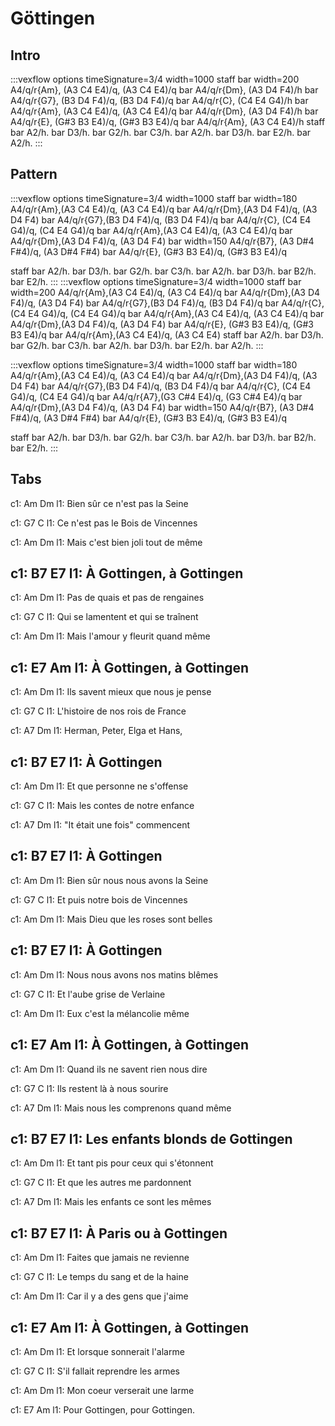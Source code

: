 ---
---

# Göttingen

## Intro
:::vexflow
options  timeSignature=3/4 width=1000
staff 
  bar width=200
      A4/q/r{Am}, (A3 C4 E4)/q, (A3 C4 E4)/q
  bar
      A4/q/r{Dm}, (A3 D4 F4)/h
  bar
      A4/q/r{G7}, (B3 D4 F4)/q, (B3 D4 F4)/q
  bar
      A4/q/r{C}, (C4 E4 G4)/h
  bar 
      A4/q/r{Am}, (A3 C4 E4)/q, (A3 C4 E4)/q
  bar
      A4/q/r{Dm}, (A3 D4 F4)/h
  bar
      A4/q/r{E}, (G#3 B3 E4)/q, (G#3 B3 E4)/q
  bar
      A4/q/r{Am}, (A3 C4 E4)/h
staff
  bar
      A2/h.
  bar
      D3/h.
  bar
      G2/h.
  bar
      C3/h.
  bar
      A2/h.
  bar
      D3/h.
  bar
      E2/h.
  bar
      A2/h.
:::

## Pattern
:::vexflow
options  timeSignature=3/4 width=1000
staff 
  bar width=180
      A4/q/r{Am},(A3 C4 E4)/q, (A3 C4 E4)/q
  bar
      A4/q/r{Dm},(A3 D4 F4)/q, (A3 D4 F4)
  bar
      A4/q/r{G7},(B3 D4 F4)/q, (B3 D4 F4)/q
  bar
      A4/q/r{C}, (C4 E4 G4)/q, (C4 E4 G4)/q
  bar 
      A4/q/r{Am},(A3 C4 E4)/q, (A3 C4 E4)/q
  bar
      A4/q/r{Dm},(A3 D4 F4)/q, (A3 D4 F4)
  bar width=150
      A4/q/r{B7}, (A3 D#4 F#4)/q, (A3 D#4 F#4)
  bar
      A4/q/r{E}, (G#3 B3 E4)/q, (G#3 B3 E4)/q

staff
  bar
      A2/h.
  bar
      D3/h.
  bar
      G2/h.
  bar
      C3/h.
  bar
      A2/h.
  bar
      D3/h.
  bar
      B2/h.
  bar
      E2/h.
:::
:::vexflow
options  timeSignature=3/4 width=1000
staff 
  bar width=200
      A4/q/r{Am},(A3 C4 E4)/q, (A3 C4 E4)/q
  bar
      A4/q/r{Dm},(A3 D4 F4)/q, (A3 D4 F4)
  bar
      A4/q/r{G7},(B3 D4 F4)/q, (B3 D4 F4)/q
  bar
      A4/q/r{C}, (C4 E4 G4)/q, (C4 E4 G4)/q
  bar 
      A4/q/r{Am},(A3 C4 E4)/q, (A3 C4 E4)/q
  bar
      A4/q/r{Dm},(A3 D4 F4)/q, (A3 D4 F4)
  bar
      A4/q/r{E}, (G#3 B3 E4)/q, (G#3 B3 E4)/q
  bar
      A4/q/r{Am},(A3 C4 E4)/q, (A3 C4 E4)
staff
  bar
      A2/h.
  bar
      D3/h.
  bar
      G2/h.
  bar
      C3/h.
  bar
      A2/h.
  bar
      D3/h.
  bar
      E2/h.
  bar
      A2/h.
:::

:::vexflow
options  timeSignature=3/4 width=1000
staff 
  bar width=180
      A4/q/r{Am},(A3 C4 E4)/q, (A3 C4 E4)/q
  bar
      A4/q/r{Dm},(A3 D4 F4)/q, (A3 D4 F4)
  bar
      A4/q/r{G7},(B3 D4 F4)/q, (B3 D4 F4)/q
  bar
      A4/q/r{C}, (C4 E4 G4)/q, (C4 E4 G4)/q
  bar 
      A4/q/r{A7},(G3 C#4 E4)/q, (G3 C#4 E4)/q
  bar
      A4/q/r{Dm},(A3 D4 F4)/q, (A3 D4 F4)
  bar width=150
      A4/q/r{B7}, (A3 D#4 F#4)/q, (A3 D#4 F#4)
  bar
      A4/q/r{E}, (G#3 B3 E4)/q, (G#3 B3 E4)/q

staff
  bar
      A2/h.
  bar
      D3/h.
  bar
      G2/h.
  bar
      C3/h.
  bar
      A2/h.
  bar
      D3/h.
  bar
      B2/h.
  bar
      E2/h.
:::

## Tabs

c1:      Am                   Dm
l1:  Bien sûr ce n'est pas la Seine 

c1:     G7                     C
l1:  Ce n'est pas le Bois de Vincennes 

c1:             Am                Dm
l1:  Mais c'est bien joli tout de même 

c1:          B7         E7
l1:  À Gottingen, à Gottingen 
--
 
c1:      Am                   Dm
l1:  Pas de quais et pas de rengaines 

c1:      G7                     C
l1:  Qui se lamentent et qui se traînent 

c1:          Am                  Dm
l1:  Mais l'amour y fleurit quand même 

c1:          E7           Am
l1:  À Gottingen, à Gottingen
-- 
 
c1:     Am                        Dm
l1:  Ils savent mieux que nous je pense 

c1:       G7                    C
l1:  L'histoire de nos rois de France 

c1:     A7                  Dm
l1:  Herman, Peter, Elga et Hans, 

c1:  B7      E7
l1:  À Gottingen 
-- 
 
c1:      Am                 Dm
l1:  Et que personne ne s'offense 

c1:       G7                      C
l1:  Mais les contes de notre enfance 

c1:      A7                 Dm
l1:  "It était une fois" commencent 

c1:  B7      E7
l1:  À Gottingen 
-- 
 
c1:       Am                      Dm
l1:  Bien sûr nous nous avons la Seine 

c1:     G7                    C
l1:  Et puis notre bois de Vincennes 

c1:       Am                      Dm
l1:  Mais Dieu que les roses sont belles 

c1:  B7      E7
l1:  À Gottingen 
-- 
 
c1:       Am                     Dm
l1:  Nous nous avons nos matins blêmes 

c1:     G7                  C
l1:  Et l'aube grise de Verlaine 

c1:      Am                  Dm
l1:  Eux c'est la mélancolie même 

c1:          E7           Am
l1:  À Gottingen, à Gottingen
-- 
 
c1:        Am                      Dm
l1:  Quand ils ne savent rien nous dire 

c1:       G7                   C
l1:  Ils restent là à nous sourire 

c1:      A7                          Dm
l1:  Mais nous les comprenons quand même 

c1:        B7                   E7
l1:  Les enfants blonds de Gottingen 
-- 
 
c1:      Am                        Dm
l1:  Et tant pis pour ceux qui s'étonnent 

c1:     G7                    C
l1:  Et que les autres me pardonnent 

c1:        A7                      Dm
l1:  Mais les enfants ce sont les mêmes 

c1:       B7           E7
l1:  À Paris ou à Gottingen 
-- 
 
c1:      Am                   Dm
l1:  Faites que jamais ne revienne 

c1:     G7                       C
l1:  Le temps du sang et de la haine 

c1:      Am                    Dm
l1:  Car il y a des gens que j'aime 

c1:          E7           Am
l1:  À Gottingen, à Gottingen
-- 
 
c1:     Am                   Dm
l1:  Et lorsque sonnerait l'alarme 

c1:       G7                    C
l1:  S'il fallait reprendre les armes 

c1:       Am                  Dm
l1:  Mon coeur verserait une larme 

c1:             E7             Am
l1:  Pour Gottingen, pour Gottingen.